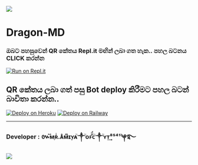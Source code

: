 <a><img src='https://i.imgur.com/LyHic3i.gif'/></a>
# Dragon-MD

   
  ### ඔබට පහසුවෙන් QR කේතය Repl.it මඟින් ලබා ගත හැක.. පහල බටනය CLICK කරන්න

[![Run on Repl.it](https://repl.it/badge/github/quiec/whatsasena)](https://replit.com/@AmiyaProgrammer/Dragon-MD-V3-QR-1?output%20only=1&lite=1#index.js)

## QR කේතය ලබා ගත් පසු Bot deploy කිරීමට පහල බටන් බාවිතා කරන්න..
[![Deploy on Heroku](https://www.herokucdn.com/deploy/button.svg)](https://dashboard.heroku.com/new?template=https://github.com/TechwithAmee1/Dragon-MD-V3)
<a><a>[![Deploy on Railway](https://railway.app/button.svg)](https://railway.app/new/template/jxbUqE?referralCode=uWBrrv)

---------------------------------   

 ###  Developer : ៚֟ᴍ֢ʀͥ.ᴀͣᴍͫɪʏ͙ᴀ֮༒֘ᴏꜰ̐̈́ᴄ֮༒֘ʏᴛ͢⁸⁵⁴¹༆࿐

<a><img src='https://i.imgur.com/LyHic3i.gif'/></a>
